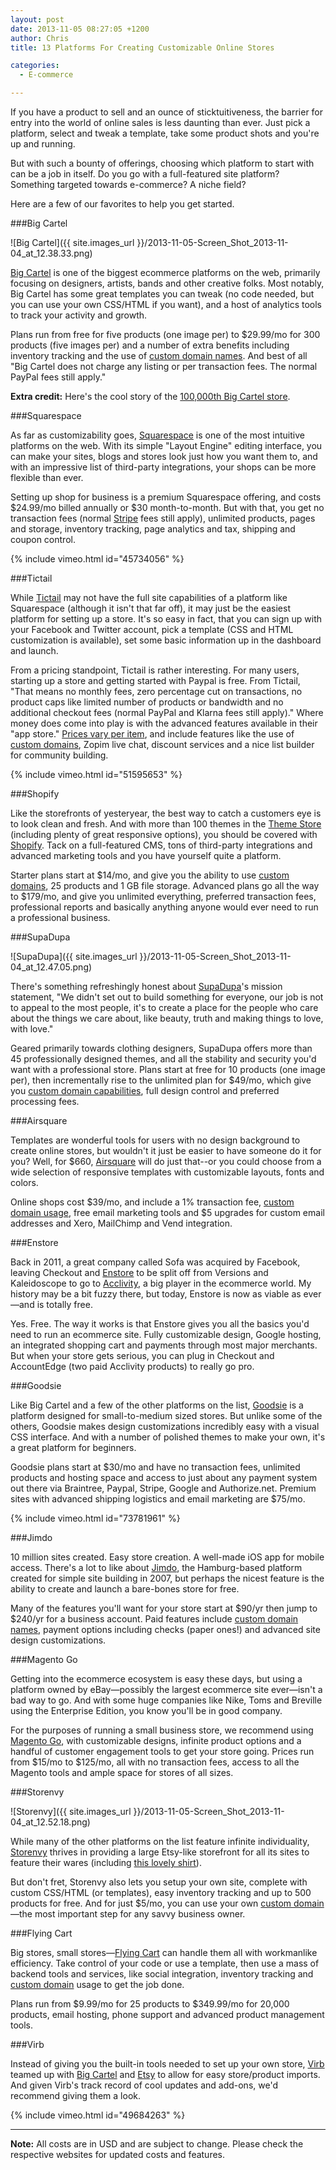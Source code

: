 ```yaml
---
layout: post
date: 2013-11-05 08:27:05 +1200
author: Chris
title: 13 Platforms For Creating Customizable Online Stores

categories:
  - E-commerce

---
```


<!-- excerpt -->

If you have a product to sell and an ounce of sticktuitiveness, the barrier for entry into the world of online sales is less daunting than ever. Just pick a platform, select and tweak a template, take some product shots and you're up and running. 

But with such a bounty of offerings, choosing which platform to start with can be a job in itself. Do you go with a full-featured site platform? Something targeted towards e-commerce? A niche field?

Here are a few of our favorites to help you get started.

<!-- /excerpt -->

###Big Cartel

![Big Cartel]({{ site.images_url }}/2013-11-05-Screen_Shot_2013-11-04_at_12.38.33.png)

[Big Cartel](http://bigcartel.com) is one of the biggest ecommerce platforms on the web, primarily focusing on designers, artists, bands and other creative folks. Most notably, Big Cartel has some great templates you can tweak (no code needed, but you can use your own CSS/HTML if you want), and a host of analytics tools to track your activity and growth.

Plans run from free for five products (one image per) to $29.99/mo for 300 products (five images per) and a number of extra benefits including inventory tracking and the use of [custom domain names](https://iwantmyname.com/services/ecommerce-hosting/big-cartel-custom-domain). And best of all "Big Cartel does not charge any listing or per transaction fees. The normal PayPal fees still apply."

**Extra credit:** Here's the cool story of the [100,000th Big Cartel store](http://100k.bigcartel.com). 

###Squarespace

As far as customizability goes, [Squarespace](http://www.squarespace.com) is one of the most intuitive platforms on the web. With its simple "Layout Engine" editing interface, you can make your sites, blogs and stores look just how you want them to, and with an impressive list of third-party integrations, your shops can be more flexible than ever. 

Setting up shop for business is a premium Squarespace offering, and costs $24.99/mo billed annually or $30 month-to-month. But with that, you get no transaction fees (normal [Stripe](https://stripe.com/us/pricing) fees still apply), unlimited products, pages and storage, inventory tracking, page analytics and tax, shipping and coupon control.

{% include vimeo.html id="45734056" %}

###Tictail

While [Tictail](https://tictail.com) may not have the full site capabilities of a platform like Squarespace (although it isn't that far off), it may just be the easiest platform for setting up a store. It's so easy in fact, that you can sign up with your Facebook and Twitter account, pick a template (CSS and HTML customization is available), set some basic information up in the dashboard and launch. 

From a pricing standpoint, Tictail is rather interesting. For many users, starting up a store and getting started with Paypal is free. From Tictail, "That means no monthly fees, zero percentage cut on transactions, no product caps like limited number of products or bandwidth and no additional checkout fees (normal PayPal and Klarna fees still apply)." Where money does come into play is with the advanced features available in their "app store." [Prices vary per item](http://help.tictail.com/customer/portal/articles/1324711-what-do-the-apps-cost-), and include features like the use of [custom domains](https://iwantmyname.com/services/ecommerce-hosting/tictail-store-custom-domain), Zopim live chat, discount services and a nice list builder for community building.

{% include vimeo.html id="51595653" %}

###Shopify

Like the storefronts of yesteryear, the best way to catch a customers eye is to look clean and fresh. And with more than 100 themes in the [Theme Store](http://themes.shopify.com) (including plenty of great responsive options), you should be covered with [Shopify](http://www.shopify.com). Tack on a full-featured CMS, tons of third-party integrations and advanced marketing tools and you have yourself quite a platform.

Starter plans start at $14/mo, and give you the ability to use [custom domains](https://iwantmyname.com/features/applications/custom-domain-apps/e-commerce/shopify-hosted-online-store-platform-and-shop-software), 25 products and 1 GB file storage. Advanced plans go all the way to $179/mo, and give you unlimited everything, preferred transaction fees, professional reports and basically anything anyone would ever need to run a professional business.

###SupaDupa

![SupaDupa]({{ site.images_url }}/2013-11-05-Screen_Shot_2013-11-04_at_12.47.05.png)

There's something refreshingly honest about [SupaDupa](http://supadupa.me)'s mission statement, "We didn't set out to build something for everyone, our job is not to appeal to the most people, it's to create a place for the people who care about the things we care about, like beauty, truth and making things to love, with love."

Geared primarily towards clothing designers, SupaDupa offers more than 45 professionally designed themes, and all the stability and security you'd want with a professional store. Plans start at free for 10 products (one image per), then incrementally rise to the unlimited plan for $49/mo, which give you [custom domain capabilities](https://iwantmyname.com/services/ecommerce-hosting/supadupa-custom-domain), full design control and preferred processing fees. 

###Airsquare

Templates are wonderful tools for users with no design background to create online stores, but wouldn't it just be easier to have someone do it for you? Well, for $660, [Airsquare](http://www.airsquare.com/) will do just that--or you could choose from a wide selection of responsive templates with customizable layouts, fonts and colors.

Online shops cost $39/mo, and include a 1% transaction fee, [custom domain usage](https://iwantmyname.com/services/business/airsquare-custom-domain), free email marketing tools and $5 upgrades for custom email addresses and Xero, MailChimp and Vend integration. 

###Enstore

Back in 2011, a great company called Sofa was acquired by Facebook, leaving Checkout and [Enstore](http://www.enstore.com) to be split off from Versions and Kaleidoscope to go to [Acclivity](http://www.acclivitysoftware.com), a big player in the ecommerce world. My history may be a bit fuzzy there, but today, Enstore is now as viable as ever—and is totally free. 

Yes. Free. The way it works is that Enstore gives you all the basics you'd need to run an ecommerce site. Fully customizable design, Google hosting, an integrated shopping cart and payments through most major merchants. But when your store gets serious, you can plug in Checkout and AccountEdge (two paid Acclivity products) to really go pro.

###Goodsie

Like Big Cartel and a few of the other platforms on the list, [Goodsie](http://goodsie.com) is a platform designed for small-to-medium sized stores. But unlike some of the others, Goodsie makes design customizations incredibly easy with a visual CSS interface. And with a number of polished themes to make your own, it's a great platform for beginners.

Goodsie plans start at $30/mo and have no transaction fees, unlimited products and hosting space and access to just about any payment system out there via Braintree, Paypal, Stripe, Google and Authorize.net. Premium sites with advanced shipping logistics and email marketing are $75/mo.

{% include vimeo.html id="73781961" %}

###Jimdo

10 million sites created. Easy store creation. A well-made iOS app for mobile access. There's a lot to like about [Jimdo](http://www.jimdo.com), the Hamburg-based platform created for simple site building in 2007, but perhaps the nicest feature is the ability to create and launch a bare-bones store for free. 

Many of the features you'll want for your store start at $90/yr then jump to $240/yr for a business account. Paid features include [custom domain names](https://iwantmyname.com/services/website-builder/jimdo-custom-domain), payment options including checks (paper ones!) and advanced site design customizations. 

###Magento Go

Getting into the ecommerce ecosystem is easy these days, but using a platform owned by eBay—possibly the largest ecommerce site ever—isn't a bad way to go. And with some huge companies like Nike, Toms and Breville using the Enterprise Edition, you know you'll be in good company.

For the purposes of running a small business store, we recommend using [Magento Go](http://www.magentocommerce.com/product/magento-go?icid=topnav), with customizable designs, infinite product options and a handful of customer engagement tools to get your store going. Prices run from $15/mo to $125/mo, all with no transaction fees, access to all the Magento tools and ample space for stores of all sizes.

###Storenvy

![Storenvy]({{ site.images_url }}/2013-11-05-Screen_Shot_2013-11-04_at_12.52.18.png)

While many of the other platforms on the list feature infinite individuality, [Storenvy](http://www.storenvy.com) thrives in providing a large Etsy-like storefront for all its sites to feature their wares (including [this lovely shirt](http://www.storenvy.com/products/3201786-merry)).

But don't fret, Storenvy also lets you setup your own site, complete with custom CSS/HTML (or templates), easy inventory tracking and up to 500 products for free. And for just $5/mo, you can use your own [custom domain](https://iwantmyname.com/services/ecommerce-hosting/storenvy-custom-domain-registration)—the most important step for any savvy business owner. 

###Flying Cart

Big stores, small stores—[Flying Cart](http://flyingcart.com) can handle them all with workmanlike efficiency. Take control of your code or use a template, then use a mass of backend tools and services, like social integration, inventory tracking and [custom domain](https://iwantmyname.com/services/ecommerce-hosting/customize-flyingcart-with-your-own-domain) usage to get the job done.

Plans run from $9.99/mo for 25 products to $349.99/mo for 20,000 products, email hosting, phone support and advanced product management tools. 

###Virb

Instead of giving you the built-in tools needed to set up your own store, [Virb](http://virb.com) teamed up with [Big Cartel](http://help.virb.com/customer/portal/articles/357140-integrating-big-cartel-with-virb) and [Etsy](http://help.virb.com/customer/portal/articles/1031401-creating-an-etsy-store-page-on-virb) to allow for easy store/product imports. And given Virb's track record of cool updates and add-ons, we'd recommend giving them a look. 

{% include vimeo.html id="49684263" %}

***

**Note:** All costs are in USD and are subject to change. Please check the respective websites for updated costs and features.
